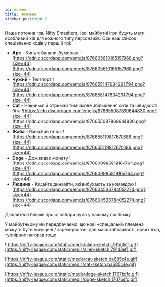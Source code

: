 ```yaml
---
id: племен
title: Племена
sidebar_position: 2
---
```


Наша поточна гра, Nifty Smashers, і всі майбутні ігри будуть мати особливий хід для кожного типу персонажів. Ось наш список спеціальних ходів у першій грі:

- **Ape** - Киньте банани-бумеранг ![https://cdn.discordapp.com/emojis/876605610165157968.png?size=44](https://cdn.discordapp.com/emojis/876605610165157968.png?size=44)
- **Чужий** - Телепорт ![https://cdn.discordapp.com/emojis/876655147634294794.png?size=44](https://cdn.discordapp.com/emojis/876655147634294794.png?size=44)
- **Cat** - Накинься й отримай тимчасове збільшення сили та швидкості біта ![https://cdn.discordapp.com/emojis/876655087869644830.png?size=44](https://cdn.discordapp.com/emojis/876655087869644830.png?size=44)
- **Жаба** - Язиковий гачок ![https://cdn.discordapp.com/emojis/876655119817670686.png?size=44](https://cdn.discordapp.com/emojis/876655119817670686.png?size=44)
- **Doge** - Дож кидає монету ![https://cdn.discordapp.com/emojis/876600985819164764.png?size=44](https://cdn.discordapp.com/emojis/876600985819164764.png?size=44)
- **Людина** - Кидайте динаміти, які вибухають за командою ![https://cdn.discordapp.com/emojis/876604536784052274.png?size=44](https://cdn.discordapp.com/emojis/876604536784052274.png?size=44)

Дізнайтеся більше про ці набори рухів у нашому посібнику [](/guides/nifty-smashers/tribes)

У майбутньому ми передбачаємо, що нові «спеціальні» племена можуть бути випущені / зарезервовані для масштабованості, нових ігор, турнірних нагород тощо.

![https://nifty-league.com/static/media/alien-sketch.791d3ef1.gif](https://nifty-league.com/static/media/alien-sketch.791d3ef1.gif)

![https://nifty-league.com/static/media/cat-sketch.ba685c4e.gif](https://nifty-league.com/static/media/cat-sketch.ba685c4e.gif)

![https://nifty-league.com/static/media/doge-sketch.1707bdfc.gif](https://nifty-league.com/static/media/doge-sketch.1707bdfc.gif)
